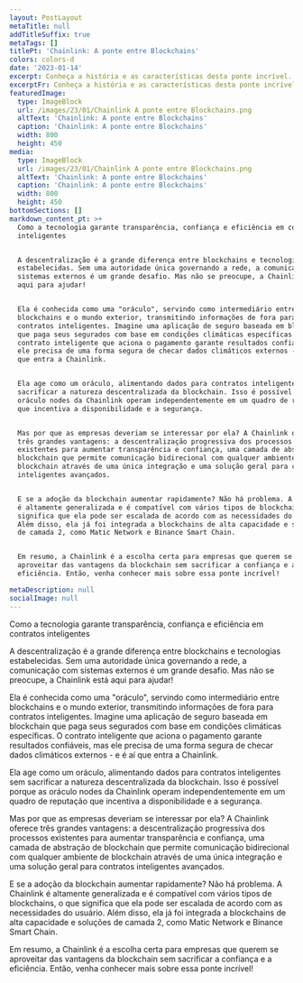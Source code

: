 ```yaml
---
layout: PostLayout
metaTitle: null
addTitleSuffix: true
metaTags: []
titlePt: 'Chainlink: A ponte entre Blockchains'
colors: colors-d
date: '2023-01-14'
excerpt: Conheça a história e as características desta ponte incrível.
excerptFr: Conheça a história e as características desta ponte incrível.
featuredImage:
  type: ImageBlock
  url: /images/23/01/Chainlink A ponte entre Blockchains.png
  altText: 'Chainlink: A ponte entre Blockchains'
  caption: 'Chainlink: A ponte entre Blockchains'
  width: 800
  height: 450
media:
  type: ImageBlock
  url: /images/23/01/Chainlink A ponte entre Blockchains.png
  altText: 'Chainlink: A ponte entre Blockchains'
  caption: 'Chainlink: A ponte entre Blockchains'
  width: 800
  height: 450
bottomSections: []
markdown_content_pt: >+
  Como a tecnologia garante transparência, confiança e eficiência em contratos
  inteligentes


  A descentralização é a grande diferença entre blockchains e tecnologias
  estabelecidas. Sem uma autoridade única governando a rede, a comunicação com
  sistemas externos é um grande desafio. Mas não se preocupe, a Chainlink está
  aqui para ajudar!


  Ela é conhecida como uma "oráculo", servindo como intermediário entre
  blockchains e o mundo exterior, transmitindo informações de fora para
  contratos inteligentes. Imagine uma aplicação de seguro baseada em blockchain
  que paga seus segurados com base em condições climáticas específicas. O
  contrato inteligente que aciona o pagamento garante resultados confiáveis, mas
  ele precisa de uma forma segura de checar dados climáticos externos - e é aí
  que entra a Chainlink.


  Ela age como um oráculo, alimentando dados para contratos inteligentes sem
  sacrificar a natureza descentralizada da blockchain. Isso é possível porque as
  oráculo nodes da Chainlink operam independentemente em um quadro de reputação
  que incentiva a disponibilidade e a segurança.


  Mas por que as empresas deveriam se interessar por ela? A Chainlink oferece
  três grandes vantagens: a descentralização progressiva dos processos
  existentes para aumentar transparência e confiança, uma camada de abstração de
  blockchain que permite comunicação bidirecional com qualquer ambiente de
  blockchain através de uma única integração e uma solução geral para contratos
  inteligentes avançados.


  E se a adoção da blockchain aumentar rapidamente? Não há problema. A Chainlink
  é altamente generalizada e é compatível com vários tipos de blockchains, o que
  significa que ela pode ser escalada de acordo com as necessidades do usuário.
  Além disso, ela já foi integrada a blockchains de alta capacidade e soluções
  de camada 2, como Matic Network e Binance Smart Chain.


  Em resumo, a Chainlink é a escolha certa para empresas que querem se
  aproveitar das vantagens da blockchain sem sacrificar a confiança e a
  eficiência. Então, venha conhecer mais sobre essa ponte incrível!

metaDescription: null
socialImage: null
---
```

Como a tecnologia garante transparência, confiança e eficiência em contratos inteligentes

A descentralização é a grande diferença entre blockchains e tecnologias estabelecidas. Sem uma autoridade única governando a rede, a comunicação com sistemas externos é um grande desafio. Mas não se preocupe, a Chainlink está aqui para ajudar!

Ela é conhecida como uma "oráculo", servindo como intermediário entre blockchains e o mundo exterior, transmitindo informações de fora para contratos inteligentes. Imagine uma aplicação de seguro baseada em blockchain que paga seus segurados com base em condições climáticas específicas. O contrato inteligente que aciona o pagamento garante resultados confiáveis, mas ele precisa de uma forma segura de checar dados climáticos externos - e é aí que entra a Chainlink.

Ela age como um oráculo, alimentando dados para contratos inteligentes sem sacrificar a natureza descentralizada da blockchain. Isso é possível porque as oráculo nodes da Chainlink operam independentemente em um quadro de reputação que incentiva a disponibilidade e a segurança.

Mas por que as empresas deveriam se interessar por ela? A Chainlink oferece três grandes vantagens: a descentralização progressiva dos processos existentes para aumentar transparência e confiança, uma camada de abstração de blockchain que permite comunicação bidirecional com qualquer ambiente de blockchain através de uma única integração e uma solução geral para contratos inteligentes avançados.

E se a adoção da blockchain aumentar rapidamente? Não há problema. A Chainlink é altamente generalizada e é compatível com vários tipos de blockchains, o que significa que ela pode ser escalada de acordo com as necessidades do usuário. Além disso, ela já foi integrada a blockchains de alta capacidade e soluções de camada 2, como Matic Network e Binance Smart Chain.

Em resumo, a Chainlink é a escolha certa para empresas que querem se aproveitar das vantagens da blockchain sem sacrificar a confiança e a eficiência. Então, venha conhecer mais sobre essa ponte incrível!

